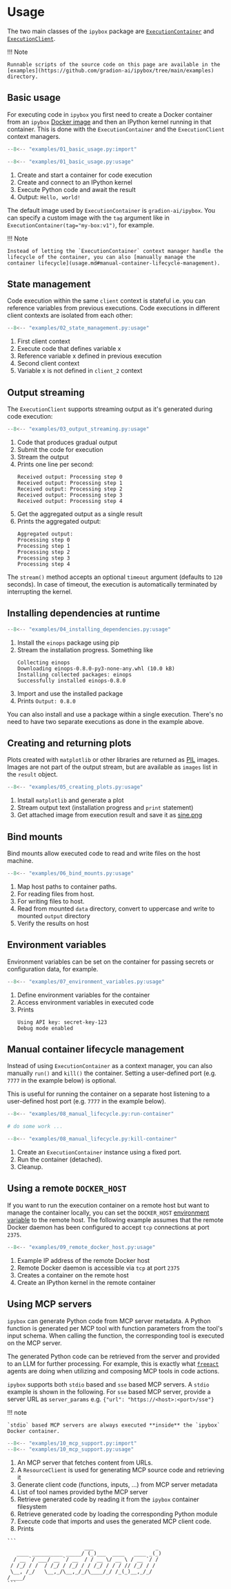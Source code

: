 # Usage

The two main classes of the `ipybox` package are [`ExecutionContainer`](api/execution_container.md) and [`ExecutionClient`](api/execution_client.md).

!!! Note

    Runnable scripts of the source code on this page are available in the [examples](https://github.com/gradion-ai/ipybox/tree/main/examples) directory.

## Basic usage

For executing code in `ipybox` you first need to create a Docker container from an `ipybox` [Docker image](installation.md#docker-image) and then an IPython kernel running in that container. This is done with the `ExecutionContainer` and the `ExecutionClient` context managers.

```python
--8<-- "examples/01_basic_usage.py:import"

--8<-- "examples/01_basic_usage.py:usage"
```

1. Create and start a container for code execution
2. Create and connect to an IPython kernel
3. Execute Python code and await the result
4. Output: `Hello, world!`

The default image used by `ExecutionContainer` is `gradion-ai/ipybox`. You can specify a custom image with the `tag` argument like in `ExecutionContainer(tag="my-box:v1")`, for example.

!!! Note

    Instead of letting the `ExecutionContainer` context manager handle the lifecycle of the container, you can also [manually manage the container lifecycle](usage.md#manual-container-lifecycle-management).


## State management

Code execution within the same `client` context is stateful i.e. you can reference variables from previous executions. Code executions in different client contexts are isolated from each other:

```python
--8<-- "examples/02_state_management.py:usage"
```

1. First client context
2. Execute code that defines variable x
3. Reference variable x defined in previous execution
4. Second client context
5. Variable x is not defined in `client_2` context

## Output streaming

The `ExecutionClient` supports streaming output as it's generated during code execution:

```python
--8<-- "examples/03_output_streaming.py:usage"
```

1. Code that produces gradual output
2. Submit the code for execution
3. Stream the output
4. Prints one line per second:
    ```
    Received output: Processing step 0
    Received output: Processing step 1
    Received output: Processing step 2
    Received output: Processing step 3
    Received output: Processing step 4
    ```
5. Get the aggregated output as a single result
6. Prints the aggregated output:
    ```
    Aggregated output:
    Processing step 0
    Processing step 1
    Processing step 2
    Processing step 3
    Processing step 4
    ```

The `stream()` method accepts an optional `timeout` argument (defaults to `120` seconds). In case of timeout, the execution is automatically terminated by interrupting the kernel.

## Installing dependencies at runtime

```python
--8<-- "examples/04_installing_dependencies.py:usage"
```

1. Install the `einops` package using pip
2. Stream the installation progress. Something like
    ```
    Collecting einops
    Downloading einops-0.8.0-py3-none-any.whl (10.0 kB)
    Installing collected packages: einops
    Successfully installed einops-0.8.0
    ```
3. Import and use the installed package
4. Prints `Output: 0.8.0`

You can also install and use a package within a single execution. There's no need to have two separate executions as done in the example above.

## Creating and returning plots

Plots created with `matplotlib` or other libraries are returned as [PIL](https://pillow.readthedocs.io) images. Images are not part of the output stream, but are available as `images` list in the `result` object.

```python
--8<-- "examples/05_creating_plots.py:usage"
```

1. Install `matplotlib` and generate a plot
2. Stream output text (installation progress and `print` statement)
3. Get attached image from execution result and save it as [sine.png](img/sine.png)

## Bind mounts

Bind mounts allow executed code to read and write files on the host machine.

```python
--8<-- "examples/06_bind_mounts.py:usage"
```

1. Map host paths to container paths.
2. For reading files from host.
3. For writing files to host.
4. Read from mounted `data` directory, convert to uppercase and write to mounted `output` directory
5. Verify the results on host

## Environment variables

Environment variables can be set on the container for passing secrets or configuration data, for example.

```python
--8<-- "examples/07_environment_variables.py:usage"
```

1. Define environment variables for the container
2. Access environment variables in executed code
3. Prints
    ```
    Using API key: secret-key-123
    Debug mode enabled
    ```

## Manual container lifecycle management

Instead of using `ExecutionContainer` as a context manager, you can also manually `run()` and `kill()` the container. Setting a user-defined port (e.g. `7777` in the example below) is optional.


This is useful for running the container on a separate host listening to a user-defined host port (e.g. `7777` in the example below).

```python
--8<-- "examples/08_manual_lifecycle.py:run-container"

# do some work ...

--8<-- "examples/08_manual_lifecycle.py:kill-container"
```

1. Create an `ExecutionContainer` instance using a fixed port.
2. Run the container (detached).
3. Cleanup.


## Using a remote `DOCKER_HOST`

If you want to run the execution container on a remote host but want to manage the container locally, you can set the `DOCKER_HOST` [environment variable](https://docs.docker.com/reference/cli/docker/#environment-variables) to the remote host. The following example assumes that the remote Docker daemon has been configured to accept `tcp` connections at port `2375`.

```python
--8<-- "examples/09_remote_docker_host.py:usage"
```

1. Example IP address of the remote Docker host
2. Remote Docker daemon is accessible via `tcp` at port `2375`
3. Creates a container on the remote host
4. Create an IPython kernel in the remote container

## Using MCP servers

`ipybox` can generate Python code from MCP server metadata. A Python function is generated per MCP tool with function parameters from the tool's input schema. When calling the function, the corresponding tool is executed on the MCP server.

The generated Python code can be retrieved from the server and provided to an LLM for further processing. For example, this is exactly what [`freeact`](https://gradion-ai.github.io/freeact/) agents are doing when utilizing and composing MCP tools in code actions.

`ipybox` supports both `stdio` based and `sse` based MCP servers. A `stdio` example is shown in the following. For `sse` based MCP server, provide a server URL as `server_params` e.g. `{"url": "https://<host>:<port>/sse"}`

!!! note

    `stdio` based MCP servers are always executed **inside** the `ipybox` Docker container.


```python
--8<-- "examples/10_mcp_support.py:import"
--8<-- "examples/10_mcp_support.py:usage"
```

1. An MCP server that fetches content from URLs.
2. A `ResourceClient` is used for generating MCP source code and retrieving it
3. Generate client code (functions, inputs, ...) from MCP server metadata
4. List of tool names provided bythe MCP server
5. Retrieve generated code by reading it from the `ipybox` container filesystem
6. Retrieve generated code by loading the corresponding Python module
7. Execute code that imports and uses the generated MCP client code.
8. Prints
````
```
                         ___                    _
   ____ __________ _____/ (_)___  ____   ____ _(_)
  / __ `/ ___/ __ `/ __  / / __ \/ __ \ / __ `/ /
 / /_/ / /  / /_/ / /_/ / / /_/ / / / // /_/ / /
 \__, /_/   \__,_/\__,_/_/\____/_/ /_(_)__,_/_/
/____/
```
````
